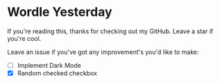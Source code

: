 # Wordle Yesterday

If you're reading this, thanks for checking out my GitHub. Leave a star if you're cool.

Leave an issue if you've got any improvement's you'd like to make:
- [ ] Implement Dark Mode
- [x] Random checked checkbox 
